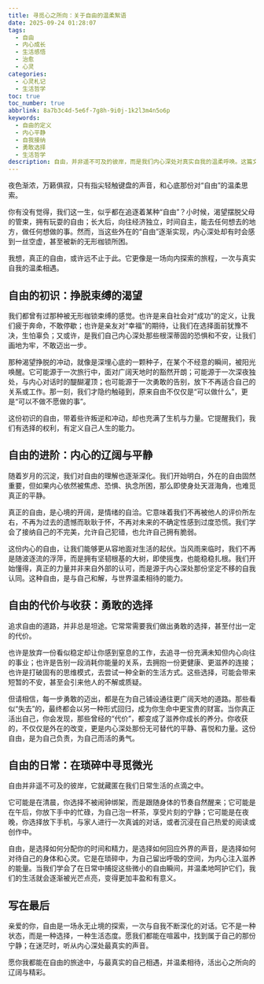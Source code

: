 ```yaml
---
title: 寻觅心之所向：关于自由的温柔絮语
date: 2025-09-24 01:28:07
tags:
  - 自由
  - 内心成长
  - 生活感悟
  - 治愈
  - 心灵
categories:
  - 心灵札记
  - 生活哲学
toc: true
toc_number: true
abbrlink: 8a7b3c4d-5e6f-7g8h-9i0j-1k2l3m4n5o6p
keywords:
  - 自由的定义
  - 内心平静
  - 自我接纳
  - 勇敢选择
  - 生活哲学
description: 自由，并非遥不可及的彼岸，而是我们内心深处对真实自我的温柔呼唤。这篇文章将带你一同探索，如何挣脱无形的束缚，在喧嚣中寻得一份宁静，在琐碎里活出心之所向的辽阔。愿我们都能在自由的旅途中，与最真实的自己相遇，并温柔相待。
---
```


夜色渐浓，万籁俱寂，只有指尖轻触键盘的声音，和心底那份对“自由”的温柔思索。

你有没有觉得，我们这一生，似乎都在追逐着某种“自由”？小时候，渴望摆脱父母的管束，拥有玩耍的自由；长大后，向往经济独立，时间自主，能去任何想去的地方，做任何想做的事。然而，当这些外在的“自由”逐渐实现，内心深处却有时会感到一丝空虚，甚至被新的无形枷锁所困。

我想，真正的自由，或许远不止于此。它更像是一场向内探索的旅程，一次与真实自我的温柔相遇。

## 自由的初识：挣脱束缚的渴望

我们都曾有过那种被无形枷锁束缚的感觉。也许是来自社会对“成功”的定义，让我们疲于奔命，不敢停歇；也许是亲友对“幸福”的期待，让我们在选择面前犹豫不决，生怕辜负；又或许，是我们自己内心深处那些根深蒂固的恐惧和不安，让我们画地为牢，不敢迈出一步。

那种渴望挣脱的冲动，就像是深埋心底的一颗种子，在某个不经意的瞬间，被阳光唤醒。它可能源于一次旅行中，面对广阔天地时的豁然开朗；可能源于一次深夜独处，与内心对话时的醍醐灌顶；也可能源于一次勇敢的告别，放下不再适合自己的关系或工作。那一刻，我们才隐约触碰到，原来自由不仅仅是“可以做什么”，更是“可以不做不愿做的事”。

这份初识的自由，带着些许叛逆和冲动，却也充满了生机与力量。它提醒我们，我们有选择的权利，有定义自己人生的能力。

## 自由的进阶：内心的辽阔与平静

随着岁月的沉淀，我们对自由的理解也逐渐深化。我们开始明白，外在的自由固然重要，但如果内心依然被焦虑、恐惧、执念所困，那么即使身处天涯海角，也难觅真正的平静。

真正的自由，是心境的开阔，是情绪的自洽。它意味着我们不再被他人的评价所左右，不再为过去的遗憾而耿耿于怀，不再对未来的不确定性感到过度恐慌。我们学会了接纳自己的不完美，允许自己犯错，也允许自己拥有脆弱。

这份内心的自由，让我们能够更从容地面对生活的起伏。当风雨来临时，我们不再是随波逐流的浮萍，而是拥有坚韧根基的大树，即使摇曳，也能稳稳扎根。我们开始懂得，真正的力量并非来自外部的认可，而是源于内心深处那份坚定不移的自我认同。这种自由，是与自己和解，与世界温柔相待的能力。

## 自由的代价与收获：勇敢的选择

追求自由的道路，并非总是坦途。它常常需要我们做出勇敢的选择，甚至付出一定的代价。

也许是放弃一份看似稳定却让你感到窒息的工作，去追寻一份充满未知但内心向往的事业；也许是告别一段消耗你能量的关系，去拥抱一份更健康、更滋养的连接；也许是打破固有的思维模式，去尝试一种全新的生活方式。这些选择，可能会带来短暂的不安，甚至会引来他人的不解或质疑。

但请相信，每一步勇敢的迈出，都是在为自己铺设通往更广阔天地的道路。那些看似“失去”的，最终都会以另一种形式回归，成为你生命中更宝贵的财富。当你真正活出自己，你会发现，那些曾经的“代价”，都变成了滋养你成长的养分。你收获的，不仅仅是外在的改变，更是内心深处那份无可替代的平静、喜悦和力量。这份自由，是为自己负责，为自己而活的勇气。

## 自由的日常：在琐碎中寻觅微光

自由并非遥不可及的彼岸，它就藏匿在我们日常生活的点滴之中。

它可能是在清晨，你选择不被闹钟绑架，而是跟随身体的节奏自然醒来；它可能是在午后，你放下手中的忙碌，为自己泡一杯茶，享受片刻的宁静；它可能是在夜晚，你选择放下手机，与家人进行一次真诚的对话，或者沉浸在自己热爱的阅读或创作中。

自由，是选择如何分配你的时间和精力，是选择如何回应外界的声音，是选择如何对待自己的身体和心灵。它是在琐碎中，为自己留出呼吸的空间，为内心注入滋养的能量。当我们学会了在日常中捕捉这些微小的自由瞬间，并温柔地呵护它们，我们的生活就会逐渐被光芒点亮，变得更加丰盈和有意义。

## 写在最后

亲爱的你，自由是一场永无止境的探索，一次与自我不断深化的对话。它不是一种状态，而是一种选择，一种生活态度。愿我们都能在喧嚣中，找到属于自己的那份宁静；在迷茫时，听从内心深处最真实的声音。

愿你我都能在自由的旅途中，与最真实的自己相遇，并温柔相待，活出心之所向的辽阔与精彩。